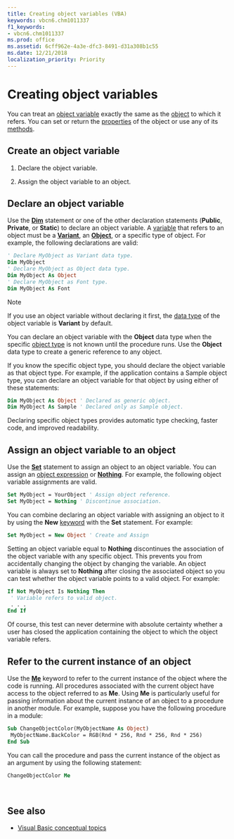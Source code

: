 ```yaml
---
title: Creating object variables (VBA)
keywords: vbcn6.chm1011337
f1_keywords:
- vbcn6.chm1011337
ms.prod: office
ms.assetid: 6cff962e-4a3e-dfc3-8491-d31a308b1c55
ms.date: 12/21/2018
localization_priority: Priority
---
```



# Creating object variables

You can treat an [object variable](../../Glossary/vbe-glossary.md#object-variable) exactly the same as the [object](../../Glossary/vbe-glossary.md#object) to which it refers. You can set or return the [properties](../../Glossary/vbe-glossary.md#property) of the object or use any of its [methods](../../Glossary/vbe-glossary.md#method).

## Create an object variable

1. Declare the object variable.
    
2. Assign the object variable to an object.
    

## Declare an object variable

Use the **[Dim](../../reference/user-interface-help/dim-statement.md)** statement or one of the other declaration statements (**Public**, **Private**, or **Static**) to declare an object variable. A [variable](../../Glossary/vbe-glossary.md#variable) that refers to an object must be a **[Variant](../../reference/user-interface-help/variant-data-type.md)**, an **[Object](../../reference/user-interface-help/object-data-type.md)**, or a specific type of object. For example, the following declarations are valid:

```vb
' Declare MyObject as Variant data type. 
Dim MyObject 
' Declare MyObject as Object data type. 
Dim MyObject As Object 
' Declare MyObject as Font type. 
Dim MyObject As Font 

```

> [!NOTE] 
> If you use an object variable without declaring it first, the [data type](../../Glossary/vbe-glossary.md#data-type) of the object variable is **Variant** by default.

You can declare an object variable with the **Object** data type when the specific [object type](../../Glossary/vbe-glossary.md#object-type) is not known until the procedure runs. Use the **Object** data type to create a generic reference to any object.

If you know the specific object type, you should declare the object variable as that object type. For example, if the application contains a Sample object type, you can declare an object variable for that object by using either of these statements:

```vb
Dim MyObject As Object ' Declared as generic object. 
Dim MyObject As Sample ' Declared only as Sample object. 

```

Declaring specific object types provides automatic type checking, faster code, and improved readability.

## Assign an object variable to an object

Use the **[Set](../../reference/user-interface-help/set-statement.md)** statement to assign an object to an object variable. You can assign an [object expression](../../Glossary/vbe-glossary.md#object-expression) or **[Nothing](../../reference/user-interface-help/nothing-keyword.md)**. For example, the following object variable assignments are valid.

```vb
Set MyObject = YourObject ' Assign object reference. 
Set MyObject = Nothing ' Discontinue association. 

```

You can combine declaring an object variable with assigning an object to it by using the **New** [keyword](../../Glossary/vbe-glossary.md#keyword) with the **Set** statement. For example:

```vb
Set MyObject = New Object ' Create and Assign 

```

Setting an object variable equal to **Nothing** discontinues the association of the object variable with any specific object. This prevents you from accidentally changing the object by changing the variable. An object variable is always set to **Nothing** after closing the associated object so you can test whether the object variable points to a valid object. For example:

```vb
If Not MyObject Is Nothing Then 
 ' Variable refers to valid object. 
 . . . 
End If 

```

Of course, this test can never determine with absolute certainty whether a user has closed the application containing the object to which the object variable refers.

## Refer to the current instance of an object

Use the **[Me](../../reference/user-interface-help/me-keyword.md)** keyword to refer to the current instance of the object where the code is running. All procedures associated with the current object have access to the object referred to as **Me**. Using **Me** is particularly useful for passing information about the current instance of an object to a procedure in another module. For example, suppose you have the following procedure in a module:

```vb
Sub ChangeObjectColor(MyObjectName As Object) 
 MyObjectName.BackColor = RGB(Rnd * 256, Rnd * 256, Rnd * 256) 
End Sub
```

You can call the procedure and pass the current instance of the object as an argument by using the following statement:

```vb
ChangeObjectColor Me 
```

<br/>

## See also

- [Visual Basic conceptual topics](../../reference/user-interface-help/visual-basic-conceptual-topics.md)
